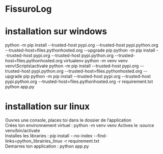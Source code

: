 # FissuroLog

# installation sur windows

python -m pip install --trusted-host pypi.org --trusted-host pypi.python.org --trusted-host=files.pythonhosted.org --upgrade pip
python -m pip install --trusted-host pypi.org --trusted-host pypi.python.org --trusted-host=files.pythonhosted.org virtualenv
python -m venv venv 
venv\Scripts\activate
python -m pip install --trusted-host pypi.org --trusted-host pypi.python.org --trusted-host=files.pythonhosted.org --upgrade pip
python -m pip install --trusted-host pypi.org --trusted-host pypi.python.org --trusted-host=files.pythonhosted.org -r requirement.txt
python app.py

# installation sur linux
Ouvres une console, places toi dans le dossier de l’application  
Crées ton environnement virtuel : python -m venv venv
Actives le :source venv/bin/activate  
Installes les libraries : pip install --no-index --find-links=python_librairies_linux -r requirement.txt  
Demarres ton application : python app.py



